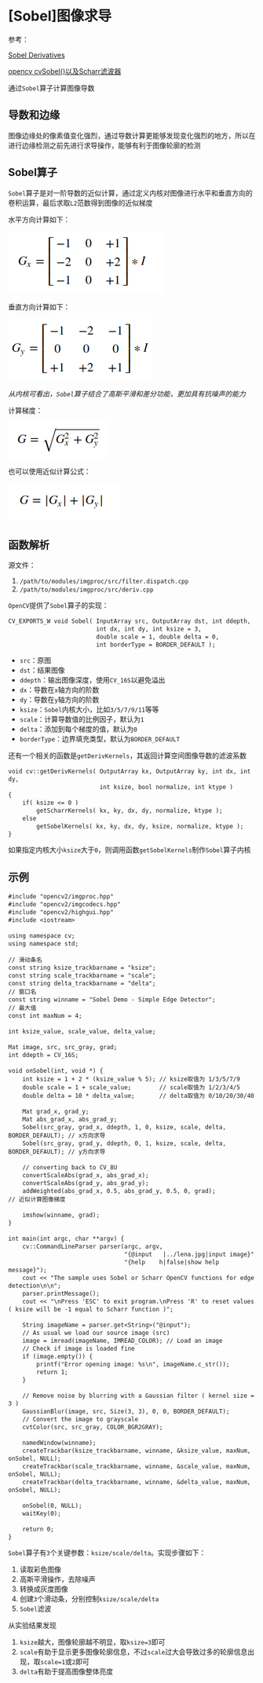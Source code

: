 
# [Sobel]图像求导

参考：

[Sobel Derivatives](https://docs.opencv.org/4.1.0/d2/d2c/tutorial_sobel_derivatives.html)

[opencv cvSobel()以及Scharr滤波器](https://blog.csdn.net/u012005313/article/details/46794743#commentBox)

通过`Sobel`算子计算图像导数

## 导数和边缘

图像边缘处的像素值变化强烈，通过导数计算更能够发现变化强烈的地方，所以在进行边缘检测之前先进行求导操作，能够有利于图像轮廓的检测

## Sobel算子

`Sobel`算子是对一阶导数的近似计算，通过定义内核对图像进行水平和垂直方向的卷积运算，最后求取`L2`范数得到图像的近似梯度

水平方向计算如下：

![](./imgs/sobel-horizontal.png)

垂直方向计算如下：

![](./imgs/sobel-vertical.png)

*从内核可看出，`Sobel`算子结合了高斯平滑和差分功能，更加具有抗噪声的能力*

计算梯度：

![](./imgs/gradient-compute.png)

也可以使用近似计算公式：

![](./imgs/gradient-like-compute.png)

## 函数解析

源文件：

1. `/path/to/modules/imgproc/src/filter.dispatch.cpp`
2. `/path/to/modules/imgproc/src/deriv.cpp`

`OpenCV`提供了`Sobel`算子的实现：

```
CV_EXPORTS_W void Sobel( InputArray src, OutputArray dst, int ddepth,
                         int dx, int dy, int ksize = 3,
                         double scale = 1, double delta = 0,
                         int borderType = BORDER_DEFAULT );
```

* `src`：原图
* `dst`：结果图像
* `ddepth`：输出图像深度，使用`CV_16S`以避免溢出
* `dx`：导数在`x`轴方向的阶数
* `dy`：导数在`y`轴方向的阶数
* `ksize`：`Sobel`内核大小，比如`3/5/7/9/11`等等
* `scale`：计算导数值的比例因子，默认为`1`
* `delta`：添加到每个梯度的值，默认为`0`
* `borderType`：边界填充类型，默认为`BORDER_DEFAULT`

还有一个相关的函数是`getDerivKernels`，其返回计算空间图像导数的滤波系数

```
void cv::getDerivKernels( OutputArray kx, OutputArray ky, int dx, int dy,
                          int ksize, bool normalize, int ktype )
{
    if( ksize <= 0 )
        getScharrKernels( kx, ky, dx, dy, normalize, ktype );
    else
        getSobelKernels( kx, ky, dx, dy, ksize, normalize, ktype );
}
```

如果指定内核大小`ksize`大于`0`，则调用函数`getSobelKernels`制作`Sobel`算子内核

## 示例

```
#include "opencv2/imgproc.hpp"
#include "opencv2/imgcodecs.hpp"
#include "opencv2/highgui.hpp"
#include <iostream>

using namespace cv;
using namespace std;

// 滑动条名
const string ksize_trackbarname = "ksize";
const string scale_trackbarname = "scale";
const string delta_trackbarname = "delta";
// 窗口名
const string winname = "Sobel Demo - Simple Edge Detector";
// 最大值
const int maxNum = 4;

int ksize_value, scale_value, delta_value;

Mat image, src, src_gray, grad;
int ddepth = CV_16S;

void onSobel(int, void *) {
    int ksize = 1 + 2 * (ksize_value % 5); // ksize取值为 1/3/5/7/9
    double scale = 1 + scale_value;        // scale取值为 1/2/3/4/5
    double delta = 10 * delta_value;       // delta取值为 0/10/20/30/40

    Mat grad_x, grad_y;
    Mat abs_grad_x, abs_grad_y;
    Sobel(src_gray, grad_x, ddepth, 1, 0, ksize, scale, delta, BORDER_DEFAULT); // x方向求导
    Sobel(src_gray, grad_y, ddepth, 0, 1, ksize, scale, delta, BORDER_DEFAULT); // y方向求导

    // converting back to CV_8U
    convertScaleAbs(grad_x, abs_grad_x);
    convertScaleAbs(grad_y, abs_grad_y);
    addWeighted(abs_grad_x, 0.5, abs_grad_y, 0.5, 0, grad);                     // 近似计算图像梯度

    imshow(winname, grad);
}

int main(int argc, char **argv) {
    cv::CommandLineParser parser(argc, argv,
                                 "{@input   |../lena.jpg|input image}"
                                 "{help    h|false|show help message}");
    cout << "The sample uses Sobel or Scharr OpenCV functions for edge detection\n\n";
    parser.printMessage();
    cout << "\nPress 'ESC' to exit program.\nPress 'R' to reset values ( ksize will be -1 equal to Scharr function )";

    String imageName = parser.get<String>("@input");
    // As usual we load our source image (src)
    image = imread(imageName, IMREAD_COLOR); // Load an image
    // Check if image is loaded fine
    if (image.empty()) {
        printf("Error opening image: %s\n", imageName.c_str());
        return 1;
    }

    // Remove noise by blurring with a Gaussian filter ( kernel size = 3 )
    GaussianBlur(image, src, Size(3, 3), 0, 0, BORDER_DEFAULT);
    // Convert the image to grayscale
    cvtColor(src, src_gray, COLOR_BGR2GRAY);

    namedWindow(winname);
    createTrackbar(ksize_trackbarname, winname, &ksize_value, maxNum, onSobel, NULL);
    createTrackbar(scale_trackbarname, winname, &scale_value, maxNum, onSobel, NULL);
    createTrackbar(delta_trackbarname, winname, &delta_value, maxNum, onSobel, NULL);

    onSobel(0, NULL);
    waitKey(0);

    return 0;
}
```

`Sobel`算子有`3`个关键参数：`ksize/scale/delta`。实现步骤如下：

1. 读取彩色图像
2. 高斯平滑操作，去除噪声
3. 转换成灰度图像
4. 创建`3`个滑动条，分别控制`ksize/scale/delta`
5. `Sobel`滤波

从实验结果发现

1. `ksize`越大，图像轮廓越不明显，取`ksize=3`即可
2. `scale`有助于显示更多图像轮廓信息，不过`scale`过大会导致过多的轮廓信息出现，取`scale=1`或`2`即可
3. `delta`有助于提高图像整体亮度